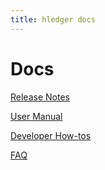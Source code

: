 ```yaml
---
title: hledger docs
---
```


# Docs

[Release Notes](NEWS.html)

[User Manual](MANUAL.html)

[Developer How-tos](DEVELOPMENT.html)

[FAQ](FAQ.html)

